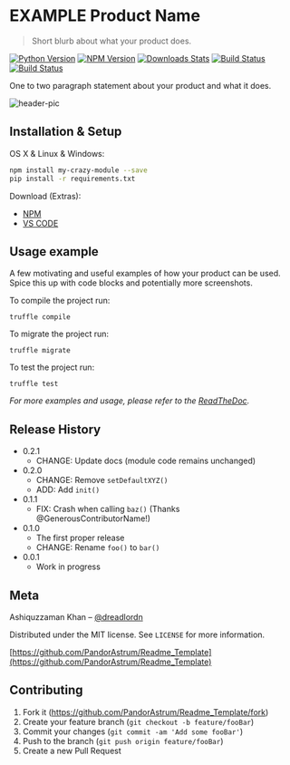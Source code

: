 # EXAMPLE Product Name 
> Short blurb about what your product does.

[![Python Version][python-image]][python-url]
[![NPM Version][npm-image]][npm-url]
[![Downloads Stats][npm-downloads]][npm-url]
[![Build Status][travis-image]][travis-url]
[![Build Status][appveyor-image]][appveyor-url]

One to two paragraph statement about your product and what it does.

![header-pic]

## Installation & Setup

OS X & Linux & Windows:

```bash
npm install my-crazy-module --save
pip install -r requirements.txt
```

Download (Extras): 
- [NPM](https://www.npmjs.com/get-npm)
- [VS CODE](https://code.visualstudio.com/)

## Usage example

A few motivating and useful examples of how your product can be used. Spice this up with code blocks and potentially more screenshots.

To compile the project run:
```
truffle compile
```

To migrate the project run:
```
truffle migrate
```

To test the project run:
```
truffle test
```

_For more examples and usage, please refer to the [ReadTheDoc][ReadTheDoc]._


## Release History

* 0.2.1
    * CHANGE: Update docs (module code remains unchanged)
* 0.2.0
    * CHANGE: Remove `setDefaultXYZ()`
    * ADD: Add `init()`
* 0.1.1
    * FIX: Crash when calling `baz()` (Thanks @GenerousContributorName!)
* 0.1.0
    * The first proper release
    * CHANGE: Rename `foo()` to `bar()`
* 0.0.1
    * Work in progress

## Meta

Ashiquzzaman Khan – [@dreadlordn](https://twitter.com/dreadlordn)

Distributed under the MIT license. See ``LICENSE`` for more information.

[https://github.com/PandorAstrum/Readme_Template](https://github.com/PandorAstrum/Readme_Template)

## Contributing

1. Fork it (<https://github.com/PandorAstrum/Readme_Template/fork>)
2. Create your feature branch (`git checkout -b feature/fooBar`)
3. Commit your changes (`git commit -am 'Add some fooBar'`)
4. Push to the branch (`git push origin feature/fooBar`)
5. Create a new Pull Request

<!-- Markdown link & img dfn's -->
[python-image]: https://img.shields.io/badge/Python-3.6-yellowgreen.svg?style=flat-square
[python-url]: https://www.python.org/

[npm-image]: https://img.shields.io/npm/v/datadog-metrics.svg?style=flat-square
[npm-url]: https://www.npmjs.com/
[npm-downloads]: https://img.shields.io/npm/dm/datadog-metrics.svg?style=flat-square

[travis-image]: https://travis-ci.org/PandorAstrum/_vault.svg?branch=master
[travis-url]: https://travis-ci.org/PandorAstrum/_vault

[appveyor-image]: https://ci.appveyor.com/api/projects/status/8dxrtild5jew79pq?svg=true
[appveyor-url]: https://ci.appveyor.com/project/PandorAstrum/vault

[ReadTheDoc]: https://github.com/yourname/yourproject/wiki

<!-- Header Pictures and Other media-->
[header-pic]: header.png
